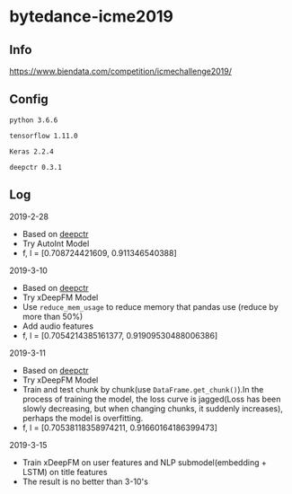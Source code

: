 # bytedance-icme2019

## Info
https://www.biendata.com/competition/icmechallenge2019/


## Config
```python 3.6.6```

```tensorflow 1.11.0```

```Keras 2.2.4```

```deepctr 0.3.1```


## Log


2019-2-28

- Based on [deepctr](https://deepctr-doc.readthedocs.io/en/latest/)
- Try AutoInt Model
- f, l = [0.708724421609, 0.911346540388]

2019-3-10

- Based on [deepctr](https://deepctr-doc.readthedocs.io/en/latest/)
- Try xDeepFM Model
- Use ```reduce_mem_usage``` to reduce memory that pandas use (reduce by more than 50%)
- Add audio features
- f, l = [0.7054214385161377, 0.91909530488006386]

2019-3-11

- Based on [deepctr](https://deepctr-doc.readthedocs.io/en/latest/)
- Try xDeepFM Model
- Train and test chunk by chunk(use ```DataFrame.get_chunk()```).In the process of training the model, the loss curve is jagged(Loss has been slowly decreasing, but when changing chunks, it suddenly increases), perhaps the model is overfitting.
- f, l = [0.70538118358974211, 0.91660164186399473]
  
2019-3-15

- Train xDeepFM on user features and NLP submodel(embedding + LSTM) on title features
- The result is no better than 3-10's